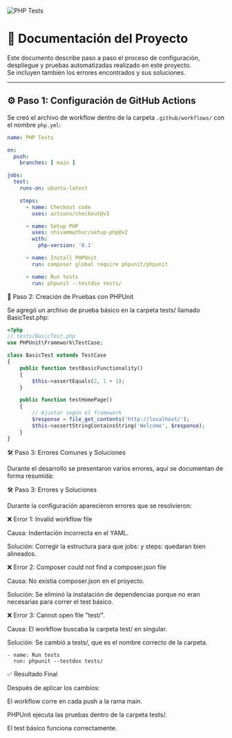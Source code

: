 ![PHP Tests](https://github.com/DeltaBairon/Despliegue_PHP/actions/workflows/PHP%20Tests/badge.svg)


# 📘 Documentación del Proyecto

Este documento describe paso a paso el proceso de configuración, despliegue y pruebas automatizadas realizado en este proyecto.  
Se incluyen también los errores encontrados y sus soluciones.

---

## ⚙️ Paso 1: Configuración de GitHub Actions

Se creó el archivo de workflow dentro de la carpeta `.github/workflows/` con el nombre `php.yml`:

```yaml
name: PHP Tests

on:
  push:
    branches: [ main ]

jobs:
  test:
    runs-on: ubuntu-latest

    steps:
      - name: Checkout code
        uses: actions/checkout@v3

      - name: Setup PHP
        uses: shivammathur/setup-php@v2
        with:
          php-version: '8.1'

      - name: Install PHPUnit
        run: composer global require phpunit/phpunit

      - name: Run tests
        run: phpunit --testdox tests/

```
🧪 Paso 2: Creación de Pruebas con PHPUnit

Se agregó un archivo de prueba básico en la carpeta tests/ llamado BasicTest.php:

```php
<?php
// tests/BasicTest.php
use PHPUnit\Framework\TestCase;

class BasicTest extends TestCase
{
    public function testBasicFunctionality()
    {
        $this->assertEquals(2, 1 + 1);
    }

    public function testHomePage()
    {
        // Ajustar según el framework
        $response = file_get_contents('http://localhost/');
        $this->assertStringContainsString('Welcome', $response);
    }
}
```
🛠️ Paso 3: Errores Comunes y Soluciones

Durante el desarrollo se presentaron varios errores, aquí se documentan de forma resumida:

🛠️ Paso 3: Errores y Soluciones

Durante la configuración aparecieron errores que se resolvieron:

❌ Error 1: Invalid workflow file

Causa: Indentación incorrecta en el YAML.

Solución: Corregir la estructura para que jobs: y steps: quedaran bien alineados.

❌ Error 2: Composer could not find a composer.json file

Causa: No existía composer.json en el proyecto.

Solución: Se eliminó la instalación de dependencias porque no eran necesarias para correr el test básico.

❌ Error 3: Cannot open file "test/".

Causa: El workflow buscaba la carpeta test/ en singular.

Solución: Se cambió a tests/, que es el nombre correcto de la carpeta.
```
- name: Run tests
  run: phpunit --testdox tests/
```
✅ Resultado Final

Después de aplicar los cambios:

El workflow corre en cada push a la rama main.

PHPUnit ejecuta las pruebas dentro de la carpeta tests/.

El test básico funciona correctamente.



